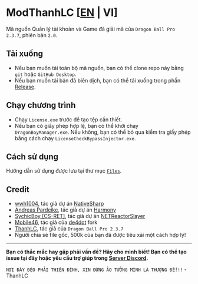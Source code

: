 # ModThanhLC [[EN](./README_EN.md) | VI]
Mã nguồn Quản lý tài khoản và Game đã giải mã của `Dragon Ball Pro 2.3.7`, phiên bản `2.0`.
## Tải xuống
- Nếu bạn muốn tải toàn bộ mã nguồn, bạn có thể clone repo này bằng `git` hoặc `GitHub Desktop`.
- Nếu bạn muốn tải bản đã biên dịch, bạn có thể tải xuống trong phần [Release](https://github.com/ElectroHeavenVN/ModThanhLC/releases/latest/).
## Chạy chương trình
- Chạy `License.exe` trước để tạo tệp cần thiết.
- Nếu bạn có giấy phép hợp lệ, bạn có thể khởi chạy `DragonBoyManager.exe`. Nếu không, bạn có thể bỏ qua kiểm tra giấy phép bằng cách chạy `LicenseCheckBypassInjector.exe`.
## Cách sử dụng
Hướng dẫn sử dụng được lưu tại thư mục [`Files`](Output/Files/).
## Credit
- [wwh1004](https://github.com/wwh1004), tác giả dự án [NativeSharp](https://github.com/wwh1004/NativeSharp)
- [Andreas Pardeike](https://github.com/pardeike), tác giả dự án [Harmony](https://github.com/pardeike/Harmony)
- [SychicBoy [CS-RET]](https://github.com/SychicBoy), tác giả dự án [NETReactorSlayer](https://github.com/SychicBoy/NETReactorSlayer)
- [Mobile46](https://github.com/mobile46), tác giả của [de4dot](https://github.com/mobile46/de4dot) fork
- [ThanhLC](https://thanhlc.com/), tác giả của `Dragon Ball Pro 2.3.7`
- Người chia sẻ file gốc, 500k của bạn đã được tiêu xài một cách hợp lý!

---
__Bạn có thắc mắc hay gặp phải vấn đề? Hãy cho mình biết! Bạn có thể tạo issue tại đây hoặc yêu cầu trợ giúp trong [Server Discord](https://discord.gg/ekMDKCa5jQ).__

`NƠI ĐÂY ĐÉO PHẢI THIÊN ĐÌNH, XIN ĐỪNG ẢO TƯỞNG MÌNH LÀ THƯỢNG ĐẾ!!!` - ThanhLC